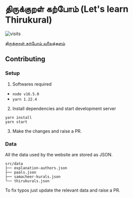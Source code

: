 # திருக்குறள் கற்போம் (Let's learn Thirukural)

![visits](https://visit-counter.vercel.app/counter.png?page=https%3A%2F%2Fgithub.com%2FPrakasRavichandran%2FThirukuralApp&s=40&c=00ff00&bg=00000000&no=2&ff=digi&tb=&ta=)

[திருக்குறள் கற்போம் வலைத்தளம்](https://thirukuralapp.netlify.app/)

## Contributing

### Setup

1. Softwares required

  - `node v16.5.0`
  - `yarn 1.22.4`

2. Install dependencies and start development server

```
yarn install
yarn start
```
3. Make the changes and raise a PR.

### Data

All the data used by the website are stored as JSON.

```
src/data
├── explanation-authors.json
├── paals.json
├── samacheer-kurals.json
└── thirukurals.json
```

To fix typos just update the relevant data and raise a PR.
